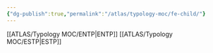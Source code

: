 ```yaml
---
{"dg-publish":true,"permalink":"/atlas/typology-moc/fe-child/"}
---
```



[[ATLAS/Typology MOC/ENTP\|ENTP]]
[[ATLAS/Typology MOC/ESTP\|ESTP]]
